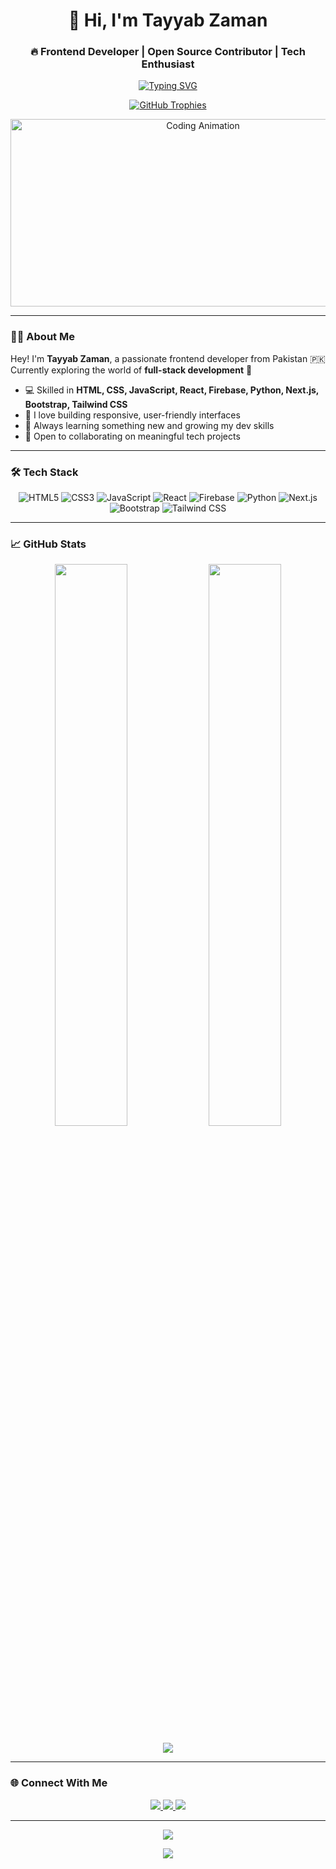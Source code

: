 <h1 align="center">🚀 Hi, I'm Tayyab Zaman</h1>
<h3 align="center">🔥 Frontend Developer | Open Source Contributor | Tech Enthusiast</h3>

<p align="center">
  <a href="https://your-portfolio-link.vercel.app/" target="_blank">
    <img src="https://readme-typing-svg.demolab.com?font=Fira+Code&size=24&duration=2800&pause=1000&color=58A6FF&center=true&vCenter=true&width=450&lines=Frontend+Developer;Open+Source+Enthusiast;Problem+Solver;Lifelong+Learner" alt="Typing SVG" />
  </a>
</p>

<p align="center">
  <a href="https://your-portfolio-link.vercel.app/">
    <img src="https://github-profile-trophy.vercel.app/?username=your-github-username&theme=onedark&row=1&column=6&margin-w=15&margin-h=15" alt="GitHub Trophies" />
  </a>
</p>

<p align="center">
  <img src="https://raw.githubusercontent.com/itxharoonkhan/itxharoonkhan/main/giphy.gif" alt="Coding Animation" width="600" height="300" />
</p>

---

### 👨‍💻 About Me

Hey! I'm **Tayyab Zaman**, a passionate frontend developer from Pakistan 🇵🇰  
Currently exploring the world of **full-stack development** 🚀

- 💻 Skilled in **HTML, CSS, JavaScript, React, Firebase, Python, Next.js, Bootstrap, Tailwind CSS**
- 🧠 I love building responsive, user-friendly interfaces
- 🌱 Always learning something new and growing my dev skills
- 🤝 Open to collaborating on meaningful tech projects

---

### 🛠 Tech Stack

<p align="center">
  <img src="https://img.shields.io/badge/HTML5-E34F26?style=for-the-badge&logo=html5&logoColor=white" alt="HTML5" />
  <img src="https://img.shields.io/badge/CSS3-1572B6?style=for-the-badge&logo=css3&logoColor=white" alt="CSS3" />
  <img src="https://img.shields.io/badge/JavaScript-F7DF1E?style=for-the-badge&logo=javascript&logoColor=black" alt="JavaScript" />
  <img src="https://img.shields.io/badge/React-20232A?style=for-the-badge&logo=react&logoColor=61DAFB" alt="React" />
  <img src="https://img.shields.io/badge/Firebase-FFCA28?style=for-the-badge&logo=firebase&logoColor=black" alt="Firebase" />
  <img src="https://img.shields.io/badge/Python-3776AB?style=for-the-badge&logo=python&logoColor=white" alt="Python" />
  <img src="https://img.shields.io/badge/Next.js-000000?style=for-the-badge&logo=nextdotjs&logoColor=white" alt="Next.js" />
  <img src="https://img.shields.io/badge/Bootstrap-7952B3?style=for-the-badge&logo=bootstrap&logoColor=white" alt="Bootstrap" />
  <img src="https://img.shields.io/badge/Tailwind_CSS-38B2AC?style=for-the-badge&logo=tailwind-css&logoColor=white" alt="Tailwind CSS" />
</p>

---

### 📈 GitHub Stats

<p align="center">
  <img src="https://github-readme-stats.vercel.app/api?username=your-github-username&show_icons=true&theme=radical" width="48%" />
  <img src="https://github-readme-streak-stats.herokuapp.com/?user=your-github-username&theme=radical" width="48%" />
</p>

<p align="center">
  <img src="https://github-readme-stats.vercel.app/api/top-langs/?username=your-github-username&layout=compact&theme=radical" />
</p>

---

### 🌐 Connect With Me

<p align="center">
  <a href="https://www.linkedin.com/in/your-linkedin-profile/">
    <img src="https://img.shields.io/badge/LinkedIn-0077B5?style=for-the-badge&logo=linkedin&logoColor=white" />
  </a>
  <a href="https://www.instagram.com/your-instagram-handle/">
    <img src="https://img.shields.io/badge/Instagram-E4405F?style=for-the-badge&logo=instagram&logoColor=white" />
  </a>
  <a href="mailto:youremail@example.com">
    <img src="https://img.shields.io/badge/Gmail-D14836?style=for-the-badge&logo=gmail&logoColor=white" />
  </a>
</p>

---

<p align="center">
  <img src="https://komarev.com/ghpvc/?username=your-github-username&label=Profile+Views&color=blueviolet&style=flat-square" />
</p>

<p align="center">
  <a href="https://your-portfolio-link.vercel.app/">
    <img src="https://img.shields.io/badge/Portfolio-%23000000.svg?style=for-the-badge&logo=vercel&logoColor=white" />
  </a>
</p>
